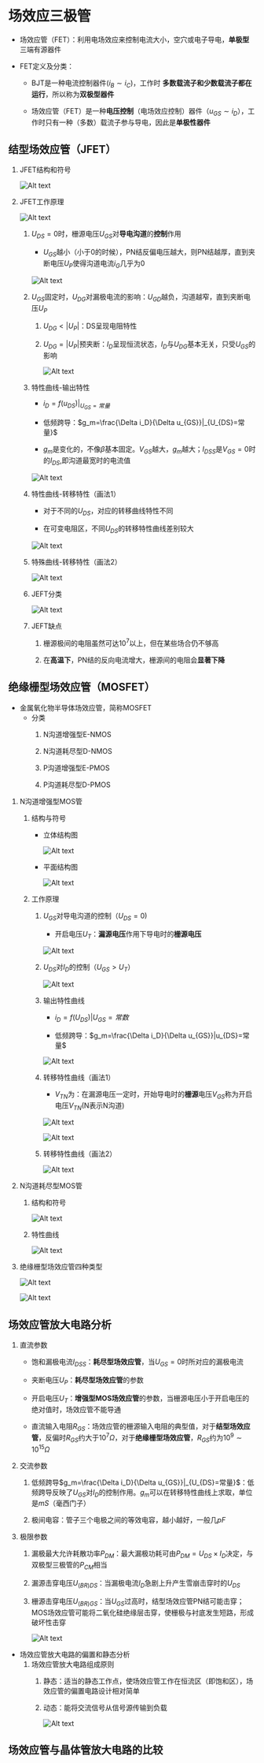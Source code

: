 # 场效应三极管
* 场效应管（FET）：利用电场效应来控制电流大小，空穴或电子导电，**单极型**三端有源器件

* FET定义及分类：
    * BJT是一种电流控制器件($i_B \sim i_C$)，工作时 **多数载流子和少数载流子都在运行**，所以称为**双极型器件**

    * 场效应管（FET）是一种**电压控制**（电场效应控制）器件（$u_{GS}\sim i_D$），工作时只有一种（多数）载流子参与导电，因此是**单极性器件**

## 结型场效应管（JFET）
1. JFET结构和符号

    ![Alt text](image-300.png)

2. JFET工作原理

    ![Alt text](image-301.png)

    1. $U_{DS}=0$时，栅源电压$U_{GS}$对**导电沟道**的**控制**作用
        * $U_{GS}$越小（小于0的时候），PN结反偏电压越大，则PN结越厚，直到夹断电压$U_{P}$使得沟道电流$i_G$几乎为0

        ![Alt text](image-121.png)

    2. $U_{GS}$固定时，$U_{DG}$对漏极电流的影响：$U_{GD}$越负，沟道越窄，直到夹断电压$U_P$
        1. $U_{DG}<|U_P|$：DS呈现电阻特性
     
        2. $U_{DG}=|U_P|$预夹断：$I_D$呈现恒流状态，$I_D$与$U_{DG}$基本无关，只受$U_{GS}$的影响    
        
            ![Alt text](image-318.png)

    3. 特性曲线-输出特性
        * $i_D=f(u_{DS})|_{U_{GS}=常量}$

        * 低频跨导：$g_m=\frac{\Delta i_D}{\Delta u_{GS}}|_{U_{DS}=常量}$

        * $g_m$是变化的，不像$\beta$基本固定。$V_{GS}$越大，$g_m$越大；$I_{DSS}$是$V_{GS}=0$时的$I_{DS}$,即沟道最宽时的电流值

        ![Alt text](image-319.png) 

    4. 特性曲线-转移特性（画法1）
        * 对于不同的$U_{DS}$，对应的转移曲线特性不同

        * 在可变电阻区，不同$U_{DS}$的转移特性曲线差别较大

        ![Alt text](image-320.png)

    5. 特殊曲线-转移特性（画法2）

        ![Alt text](image-321.png)

    6. JEFT分类

        ![Alt text](image-322.png)

    7. JEFT缺点
        1. 栅源极间的电阻虽然可达$10^7$以上，但在某些场合仍不够高

        2. 在**高温下**，PN结的反向电流增大，栅源间的电阻会**显著下降**

## 绝缘栅型场效应管（MOSFET）
* 金属氧化物半导体场效应管，简称MOSFET
    * 分类
        1. N沟道增强型E-NMOS

        2. N沟道耗尽型D-NMOS

        3. P沟道增强型E-PMOS

        4. P沟道耗尽型D-PMOS

1. N沟道增强型MOS管
    1. 结构与符号
        * 立体结构图

            ![Alt text](image-323.png)

        * 平面结构图

            ![Alt text](image-324.png)

    2. 工作原理
        1. $U_{GS}$对导电沟道的控制（$U_{DS}=0)$
            * 开启电压$U_T$：**漏源电压**作用下导电时的**栅源电压**

            ![Alt text](image-325.png)

        2. $U_{DS}$对$I_D$的控制（$U_{GS}>U_T$）

            ![Alt text](image-326.png)

        3. 输出特性曲线
            * $i_D=f(U_{DS})|U_{GS}=常数$

            * 低频跨导：$g_m=\frac{\Delta i_D}{\Delta u_{GS}}|u_{DS}=常量$

            ![Alt text](image-327.png)

        4. 转移特性曲线（画法1）

            * $V_{TN}$为：在漏源电压一定时，开始导电时的**栅源**电压$V_{GS}$称为开启电压$V_{TN}$(N表示N沟道)

            ![Alt text](image-328.png)

            ![Alt text](image-329.png)

        5. 转移特性曲线（画法2）

            ![Alt text](image-330.png)

2. N沟道耗尽型MOS管
    1. 结构和符号

        ![Alt text](image-331.png)

    2. 特性曲线

        ![Alt text](image-332.png)

3. 绝缘栅型场效应管四种类型

    ![Alt text](image-333.png)

    ![Alt text](image-334.png)

## 场效应管放大电路分析
1. 直流参数
    * 饱和漏极电流$I_{DSS}$：**耗尽型场效应管**，当$U_{GS}=0$时所对应的漏极电流

    * 夹断电压$U_{P}$：**耗尽型场效应管**的参数

    * 开启电压$U_T$：**增强型MOS场效应管**的参数，当栅源电压小于开启电压的绝对值时，场效应管不能导通

    * 直流输入电阻$R_{GS}$：场效应管的栅源输入电阻的典型值，对于**结型场效应管**，反偏时$R_{GS}$约大于$10^7\Omega$，对于**绝缘栅型场效应管**，$R_{GS}$约为$10^9\sim 10^{15}\Omega$

2. 交流参数
    1. 低频跨导$g_m=\frac{\Delta i_D}{\Delta u_{GS}}|_{U_{DS}=常量}$：低频跨导反映了$U_{GS}$对$I_D$的控制作用。$g_m$可以在转移特性曲线上求取，单位是$mS$（毫西门子）

    2. 极间电容：管子三个电极之间的等效电容，越小越好，一般几$pF$
    
3. 极限参数
    1. 漏极最大允许耗散功率$P_{DM}$：最大漏极功耗可由$P_{DM}=U_{DS}\times I_D$决定，与双极型三极管的$P_{CM}$相当

    2. 漏源击穿电压$U_{(BR)DS}$：当漏极电流$I_D$急剧上升产生雪崩击穿时的$U_{DS}$
    
    3. 栅源击穿电压$U_{(BR)GS}$：当$U_{GS}$过高时，结型场效应管PN结可能击穿；MOS场效应管可能将二氧化硅绝缘层击穿，使栅极与衬底发生短路，形成破坏性击穿

        ![Alt text](image-335.png)

* 场效应管放大电路的偏置和静态分析
    1. 场效应管放大电路组成原则
        1. 静态：适当的静态工作点，使场效应管工作在恒流区（即饱和区），场效应管的偏置电路设计相对简单

        2. 动态：能将交流信号从信号源传输到负载

            ![Alt text](image-336.png)
            
## 场效应管与晶体管放大电路的比较